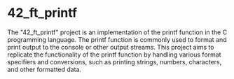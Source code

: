 # 42_ft_printf

The "42_ft_printf" project is an implementation of the printf function in the C programming language. The printf function is commonly used to format and print output to the console or other output streams. This project aims to replicate the functionality of the printf function by handling various format specifiers and conversions, such as printing strings, numbers, characters, and other formatted data.
